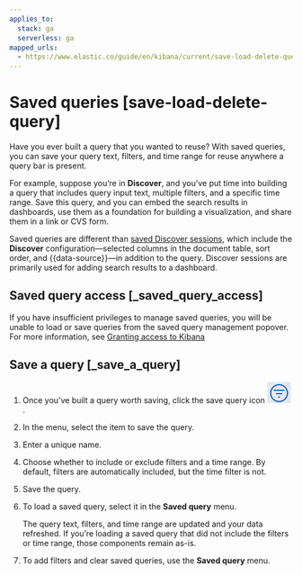 ```yaml
---
applies_to:
  stack: ga
  serverless: ga
mapped_urls:
  - https://www.elastic.co/guide/en/kibana/current/save-load-delete-query.html
---
```


# Saved queries [save-load-delete-query]

Have you ever built a query that you wanted to reuse? With saved queries, you can save your query text, filters, and time range for reuse anywhere a query bar is present.

For example, suppose you’re in **Discover**, and you’ve put time into building a query that includes query input text, multiple filters, and a specific time range. Save this query, and you can embed the search results in dashboards, use them as a foundation for building a visualization, and share them in a link or CVS form.

Saved queries are different than [saved Discover sessions](/explore-analyze/discover/save-open-search.md), which include the **Discover** configuration—selected columns in the document table, sort order, and {{data-source}}—in addition to the query. Discover sessions are primarily used for adding search results to a dashboard.

## Saved query access [_saved_query_access]

If you have insufficient privileges to manage saved queries, you will be unable to load or save queries from the saved query management popover. For more information, see [Granting access to Kibana](../../../deploy-manage/users-roles/cluster-or-deployment-auth/built-in-roles.md)


## Save a query [_save_a_query]

1. Once you’ve built a query worth saving, click the save query icon ![save query icon](../../../images/kibana-saved-query-icon.png "").
2. In the menu, select the item to save the query.
3. Enter a unique name.
4. Choose whether to include or exclude filters and a time range. By default, filters are automatically included, but the time filter is not.
5. Save the query.
6. To load a saved query, select it in the **Saved query** menu.

    The query text, filters, and time range are updated and your data refreshed. If you’re loading a saved query that did not include the filters or time range, those components remain as-is.

7. To add filters and clear saved queries, use the **Saved query** menu.